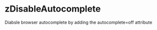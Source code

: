 zDisableAutocomplete
====================

Diabsle browser autocomplete by adding the autocomplete=off attribute